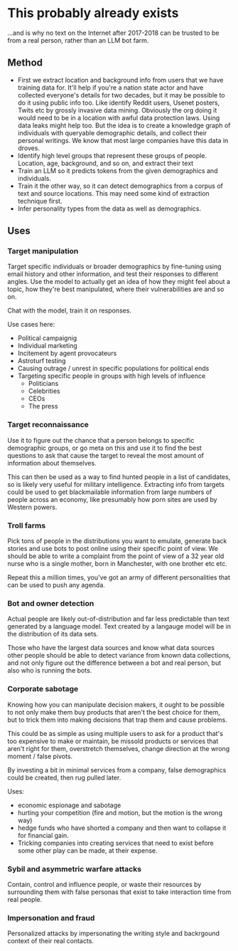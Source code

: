 # This probably already exists

...and is why no text on the Internet after 2017-2018 can be trusted to
be from a real person, rather than an LLM bot farm.

## Method

* First we extract location and background info from users that we have
  training data for.
  It'll help if you're a nation state actor and have collected everyone's
  details for two decades, but it may be possible to do it using public info
  too. Like identify Reddit users, Usenet posters, Twits etc by grossly
  invasive data mining. Obviously the org doing it would need to be in a
  location with awful data protection laws. Using data leaks might help too.
  But the idea is to create a knowledge graph of individuals with queryable
  demographic details, and collect their personal writings.
  We know that most large companies have this data in droves.
* Identify high level groups that represent these groups of people. Location,
  age, background, and so on, and extract their text
* Train an LLM so it predicts tokens from the given demographics and individuals.
* Train it the other way, so it can detect demographics from a corpus of text and
  source locations. This may need some kind of extraction technique first.
* Infer personality types from the data as well as demographics.

## Uses

### Target manipulation

Target specific individuals or broader demographics by fine-tuning using email
history and other information, and test their responses to different angles.
Use the model to actually get an idea of how they might feel about a topic, how
they're best manipulated, where their vulnerabilities are and so on.

Chat with the model, train it on responses.

Use cases here:

* Political campaignig
* Individual marketing
* Incitement by agent provocateurs
* Astroturf testing
* Causing outrage / unrest in specific populations for political ends
* Targeting specific people in groups with high levels of influence
  * Politicians
  * Celebrities
  * CEOs
  * The press

### Target reconnaissance

Use it to figure out the chance that a person belongs to specific demographic
groups, or go meta on this and use it to find the best questions to ask that
cause the target to reveal the most amount of information about themselves.

This can then be used as a way to find hunted people in a list of candidates,
so is likely very useful for military intelligence. Extracting info from
targets could be used to get blackmailable information from large numbers of
people across an economy, like presumably how porn sites are used by Western
powers.

### Troll farms

Pick tons of people in the distributions you want to emulate, generate back
stories and use bots to post online using their specific point of view. We
should be able to write a complaint from the point of view of a 32 year old
nurse who is a single mother, born in Manchester, with one brother etc etc.

Repeat this a million times, you've got an army of different personalities
that can be used to push any agenda.

### Bot and owner detection

Actual people are likely out-of-distribution and far less predictable than
text generated by a language model. Text created by a langauge model will be
in the distribution of its data sets.

Those who have the largest data sources and know what data sources other people
should be able to detect variance from known data collections, and not only
figure out the difference between a bot and real person, but also who is running
the bots.

### Corporate sabotage

Knowing how you can manipulate decision makers, it ought to be possible to not
only make them buy products that aren't the best choice for them, but to trick
them into making decisions that trap them and cause problems.

This could be as simple as using multiple users to ask for a product that's too
expensive to make or maintain, be missold products or services that aren't right
for them, overstretch themselves, change direction at the wrong moment / false
pivots.

By investing a bit in minimal services from a company, false demographics could
be created, then rug pulled later.

Uses:

* economic espionage and sabotage
* hurting your competition (fire and motion, but the motion is the wrong way)
* hedge funds who have shorted a company and then want to collapse it for
  financial gain.
* Tricking companies into creating services that need to exist before some other
  play can be made, at their expense.

### Sybil and asymmetric warfare attacks

Contain, control and influence people, or waste their resources by surrounding
them with false personas that exist to take interaction time from real people.

### Impersonation and fraud

Personalized attacks by impersonating the writing style and backrgound context
of their real contacts.
